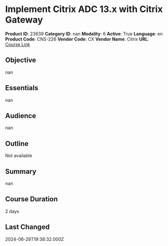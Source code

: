 # Implement Citrix ADC 13.x with Citrix Gateway

**Product ID**: 23639
**Category ID**: nan
**Modality**: 6
**Active**: True
**Language**: en
**Product Code**: CNS-226
**Vendor Code**: CX
**Vendor Name**: Citrix
**URL**: [Course Link](https://www.fastlaneus.com/course/citrix-cns-226)

## Objective
nan

## Essentials
nan

## Audience
nan

## Outline
Not available

## Summary
nan

## Course Duration
2 days

## Last Changed
2024-06-28T19:38:32.000Z
